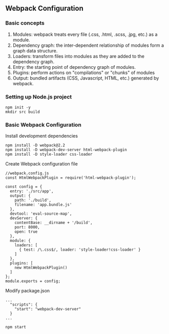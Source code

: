 ## Webpack Configuration ##


### Basic concepts

1. Modules: webpack treats every file (.css, .html, .scss, .jpg, etc.) as a module.
2. Dependency graph: the inter-dependent relationship of modules form a graph data structure.
3. Loaders: transform files into modules as they are added to the dependency graph.
4. Entry: the starting point of dependency graph of modules.
5. Plugins: perform actions on "compilations" or "chunks" of modules
6. Output: bundled artifacts (CSS, Javascript, HTML, etc.) generated by webpack.


### Setting up Node.js project

```
npm init -y
mkdir src build
```


### Basic Webpack Configuration
Install development dependencies
```
npm install -D webpack@2.2 
npm install -D webpack-dev-server html-webpack-plugin
npm install -D style-loader css-loader
```

Create Webpack configuration file
```
//webpack.config.js
const HtmlWebpackPlugin = require('html-webpack-plugin');

const config = {
  entry: './src/app',
  output: {
    path: './build',
    filename: 'app.bundle.js'
  },
  devtool: 'eval-source-map',
  devServer: {
    contentBase: __dirname + '/build',
    port: 8000,
    open: true
  },
  module: {
    loaders: [
      { test: /\.css$/, loader: 'style-loader!css-loader' }
    ]
  },
  plugins: [
    new HtmlWebpackPlugin()
  ]
};
module.exports = config;
```

Modify package.json
```
...
  "scripts": {
    "start": "webpack-dev-server"
  }
...
```

```
npm start
```
